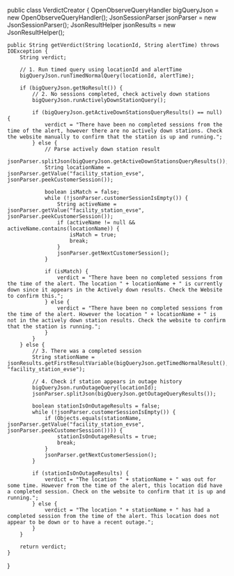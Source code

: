 public class VerdictCreator {
    OpenObserveQueryHandler bigQueryJson = new OpenObserveQueryHandler();
    JsonSessionParser jsonParser = new JsonSessionParser();
    JsonResultHelper jsonResults = new JsonResultHelper();

    public String getVerdict(String locationId, String alertTime) throws IOException {
        String verdict;

        // 1. Run timed query using locationId and alertTime
        bigQueryJson.runTimedNormalQuery(locationId, alertTime);

        if (bigQueryJson.getNoResult()) {
            // 2. No sessions completed, check actively down stations
            bigQueryJson.runActivelyDownStationQuery();

            if (bigQueryJson.getActiveDownStationsQueryResults() == null) {
                verdict = "There have been no completed sessions from the time of the alert, however there are no actively down stations. Check the website manually to confirm that the station is up and running.";
            } else {
                // Parse actively down station result
                jsonParser.splitJson(bigQueryJson.getActiveDownStationsQueryResults());
                String locationName = jsonParser.getValue("facility_station_evse", jsonParser.peekCustomerSession());

                boolean isMatch = false;
                while (!jsonParser.customerSessionIsEmpty()) {
                    String activeName = jsonParser.getValue("facility_station_evse", jsonParser.peekCustomerSession());
                    if (activeName != null && activeName.contains(locationName)) {
                        isMatch = true;
                        break;
                    }
                    jsonParser.getNextCustomerSession();
                }

                if (isMatch) {
                    verdict = "There have been no completed sessions from the time of the alert. The location " + locationName + " is currently down since it appears in the Actively down results. Check the Website to confirm this.";
                } else {
                    verdict = "There have been no completed sessions from the time of the alert. However the location " + locationName + " is not in the actively down station results. Check the website to confirm that the station is running.";
                }
            }
        } else {
            // 3. There was a completed session
            String stationName = jsonResults.getFirstResultVariable(bigQueryJson.getTimedNormalResult(), "facility_station_evse");

            // 4. Check if station appears in outage history
            bigQueryJson.runOutageQuery(locationId);
            jsonParser.splitJson(bigQueryJson.getOutageQueryResults());

            boolean stationIsOnOutageResults = false;
            while (!jsonParser.customerSessionIsEmpty()) {
                if (Objects.equals(stationName, jsonParser.getValue("facility_station_evse", jsonParser.peekCustomerSession()))) {
                    stationIsOnOutageResults = true;
                    break;
                }
                jsonParser.getNextCustomerSession();
            }

            if (stationIsOnOutageResults) {
                verdict = "The location " + stationName + " was out for some time. However from the time of the alert, this location did have a completed session. Check on the website to confirm that it is up and running.";
            } else {
                verdict = "The location " + stationName + " has had a completed session from the time of the alert. This location does not appear to be down or to have a recent outage.";
            }
        }

        return verdict;
    }
}
